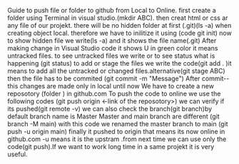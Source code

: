Guide to push  file or folder to github from Local  to Online.
first create a folder using Terminal in visual studio.(mkdir ABC).
then creat html or css ar any file of our projekt.
there will be no hidden folder at first (.git)(ls -a) when creating object local.
therefore we have to inilitize it using (code git init)
now to show hidden file we write(ls -a) and it shows the file name(.git)
After making change in Visual Studio  code it shows U in green color it means untracked files.
to see untracked files we write or to see status what is happening (git status)
to add or stage the files we write the code(git add . )it means to add all the untracked or changed files.alternative(git stage ABC)
then the file has to be commited (git commit -m "Message")
After commit-- this changes are made only in local until  now
We have to create a new reposotory (folder ) in github.com
To push the code to online we use the following codes
(git push origin <-link of the reposotory>)
we can verify if its pushed(git remote -v)
we can also check the branch(git branch)by default branch name is Master
Master and main branch are different
(git branch -M main) with this code we renamed the master branch to main
(git push -u origin main) finally it pushed to origin that means its now online in github.com
-u means it is the upstram .from next time we can use only the code(git push).If we want to work long time in a same projekt it is  very useful.



